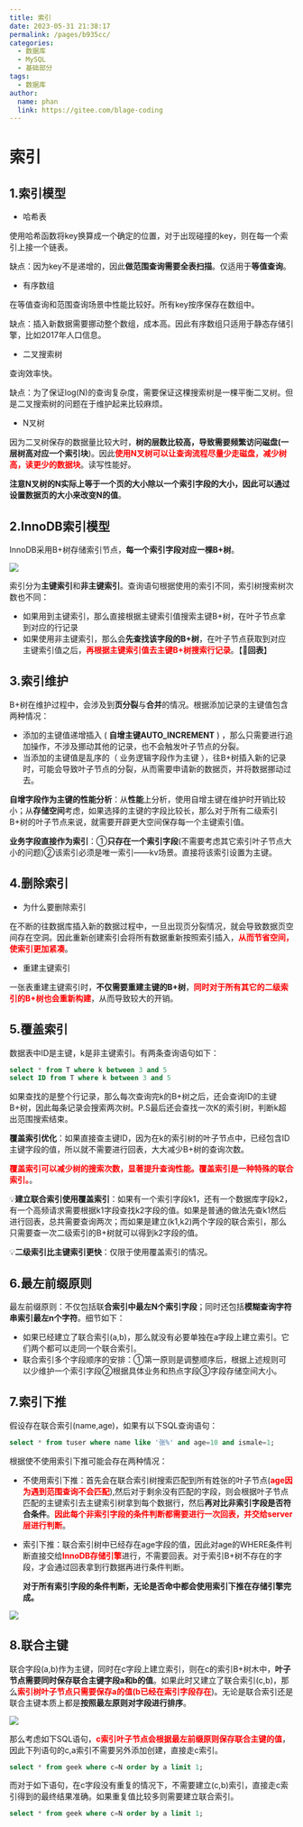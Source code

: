 ```yaml
---
title: 索引
date: 2023-05-31 21:38:17
permalink: /pages/b935cc/
categories:
  - 数据库
  - MySQL
  - 基础部分
tags:
  - 数据库
author: 
  name: phan
  link: https://gitee.com/blage-coding
---
```

# 索引

## 1.索引模型

- 哈希表

使用哈希函数将key换算成一个确定的位置，对于出现碰撞的key，则在每一个索引上接一个链表。

缺点：因为key不是递增的，因此**做范围查询需要全表扫描**。仅适用于**等值查询**。

- 有序数组

在等值查询和范围查询场景中性能比较好。所有key按序保存在数组中。

缺点：插入新数据需要挪动整个数组，成本高。因此有序数组只适用于静态存储引擎，比如2017年人口信息。

- 二叉搜索树

查询效率快。

缺点：为了保证log(N)的查询复杂度，需要保证这棵搜索树是一棵平衡二叉树。但是二叉搜索树的问题在于维护起来比较麻烦。

- N叉树

因为二叉树保存的数据量比较大时，**树的层数比较高，导致需要频繁访问磁盘(一层树高对应一个索引块**)。因此<font color="red">**使用N叉树可以让查询流程尽量少走磁盘，减少树高，读更少的数据块**</font>。读写性能好。

**注意N叉树的N实际上等于一个页的大小除以一个索引字段的大小，因此可以通过设置数据页的大小来改变N的值**。

## 2.InnoDB索引模型

InnoDB采用B+树存储索引节点，**每一个索引字段对应一棵B+树**。

![](https://cdn.staticaly.com/gh/blage-coding/picx-images-hosting@master/20230601/image.280dtt4o3pj4.webp)

索引分为**主键索引**和**非主键索引**。查询语句根据使用的索引不同，索引树搜索树次数也不同：

- 如果用到主键索引，那么直接根据主键索引值搜索主键B+树，在叶子节点拿到对应的行记录
- 如果使用非主键索引，那么会**先查找该字段的B+树**，在叶子节点获取到对应主键索引值之后，<font color="red">**再根据主键索引值去主键B+树搜索行记录**</font>。【🔑**回表**】

## 3.索引维护

B+树在维护过程中，会涉及到**页分裂**与**合并**的情况。根据添加记录的主键值包含两种情况：

- 添加的主键值递增插入  (  **自增主键AUTO_INCREMENT**  )  ，那么只需要进行追加操作，不涉及挪动其他的记录，也不会触发叶子节点的分裂。
- 当添加的主键值是乱序的（ 业务逻辑字段作为主键 ），往B+树插入新的记录时，可能会导致叶子节点的分裂，从而需要申请新的数据页，并将数据挪动过去。

**自增字段作为主键的性能分析**：从**性能**上分析，使用自增主键在维护时开销比较小；从**存储空间**考虑，如果选择的主键的字段比较长，那么对于所有二级索引B+树的叶子节点来说，就需要开辟更大空间保存每一个主键索引值。

**业务字段直接作为索引**：①**只存在一个索引字段**(不需要考虑其它索引叶子节点大小的问题)②该索引必须是唯一索引——kv场景。直接将该索引设置为主键。

## 4.删除索引

- 为什么要删除索引

在不断的往数据库插入新的数据过程中，一旦出现页分裂情况，就会导致数据页空间存在空洞。因此重新创建索引会将所有数据重新按照索引插入，<font color="red">**从而节省空间，使索引更加紧凑**</font>。

- 重建主键索引

一张表重建主键索引时，**不仅需要重建主键的B+树**，<font color="red">**同时对于所有其它的二级索引的B+树也会重新构建**</font>，从而导致较大的开销。

## 5.覆盖索引

数据表中ID是主键，k是非主键索引。有两条查询语句如下：

```sql
select * from T where k between 3 and 5
select ID from T where k between 3 and 5
```

如果查找的是整个行记录，那么每次查询完k的B+树之后，还会查询ID的主键B+树，因此每条记录会搜索两次树。P.S最后还会查找一次K的索引树，判断k超出范围搜索结束。

**覆盖索引优化**：如果直接查主键ID，因为在k的索引树的叶子节点中，已经包含ID主键字段的值，所以就不需要进行回表，大大减少B+树的查询次数。

<font color="red">**覆盖索引可以减少树的搜索次数，显著提升查询性能。覆盖索引是一种特殊的联合索引。**</font>。

💡**建立联合索引使用覆盖索引**：如果有一个索引字段k1，还有一个数据库字段k2，有一个高频请求需要根据k1字段查找k2字段的值。如果是普通的做法先查k1然后进行回表，总共需要查询两次；而如果是建立(k1,k2)两个字段的联合索引，那么只需要查一次二级索引的B+树就可以得到k2字段的值。

:bulb:**二级索引比主键索引更快**：仅限于使用覆盖索引的情况。

## 6.最左前缀原则

最左前缀原则：不仅包括联**合索引中最左N个索引字段**；同时还包括**模糊查询字符串索引最左n个字符**。细节如下：

- 如果已经建立了联合索引(a,b)，那么就没有必要单独在a字段上建立索引。它们两个都可以走同一个联合索引。
- 联合索引多个字段顺序的安排：①第一原则是调整顺序后，根据上述规则可以少维护一个索引字段②根据具体业务和热点字段③字段存储空间大小。

## 7.索引下推

假设存在联合索引(name,age)，如果有以下SQL查询语句：

```sql
select * from tuser where name like '张%' and age=10 and ismale=1;
```

根据使不使用索引下推可能会存在两种情况：

- 不使用索引下推：首先会在联合索引树搜索匹配到所有姓张的叶子节点(<font color="red">**age因为遇到范围查询不会匹配**</font>),然后对于剩余没有匹配的字段，则会根据叶子节点匹配的主键索引去主键索引树拿到每个数据行，然后**再对比非索引字段是否符合条件**。<font color="red">**因此每个非索引字段的条件判断都需要进行一次回表，并交给server层进行判断**</font>。

- 索引下推：联合索引树中已经存在age字段的值，因此对age的WHERE条件判断直接交给<font color="red">**InnoDB存储引擎**</font>进行，不需要回表。对于索引B+树不存在的字段，才会通过回表拿到行数据再进行条件判断。

  **对于所有索引字段的条件判断，无论是否命中都会使用索引下推在存储引擎完成。**

![](https://cdn.staticaly.com/gh/blage-coding/picx-images-hosting@master/20230601/image.1nffxgdfwqqo.webp)

## 8.联合主键

联合字段(a,b)作为主键，同时在c字段上建立索引，则在c的索引B+树木中，**叶子节点需要同时保存联合主键字段a和b的值**。如果此时又建立了联合索引(c,b)，那么<font color="red">**索引树叶子节点只需要保存a的值(b已经在索引字段存在**</font>)。无论是联合索引还是联合主键本质上都是**按照最左原则对字段进行排序**。

![](https://cdn.staticaly.com/gh/blage-coding/picx-images-hosting@master/20230601/image.4iud6ygpggs0.webp)

那么考虑如下SQL语句，<font color="red">**c索引叶子节点会根据最左前缀原则保存联合主键的值**</font>，因此下列语句的c,a索引不需要另外添加创建，直接走c索引。

```sql
select * from geek where c=N order by a limit 1;
```

而对于如下语句，在c字段没有重复的情况下，不需要建立(c,b)索引，直接走c索引得到的最终结果准确。如果重复值比较多则需要建立联合索引。

```sql
select * from geek where c=N order by a limit 1;
```